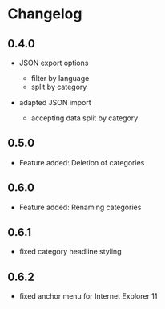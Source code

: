 # Changelog

## 0.4.0

- JSON export options
    - filter by language
    - split by category
    
- adapted JSON import
    - accepting data split by category
     
## 0.5.0

- Feature added: Deletion of categories
    
## 0.6.0

- Feature added: Renaming categories

## 0.6.1

- fixed category headline styling
 
## 0.6.2

- fixed anchor menu for Internet Explorer 11